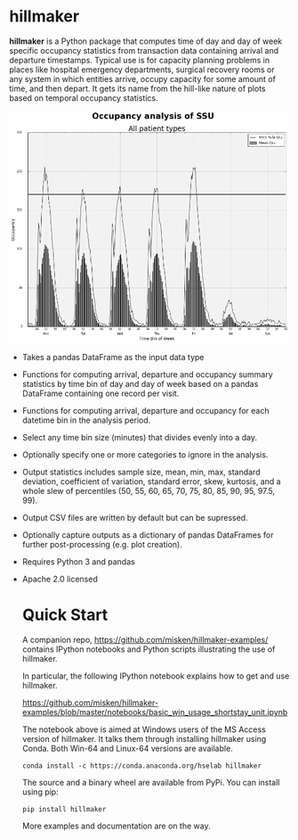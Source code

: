 # hillmaker

**hillmaker** is a Python package that computes time of day and day of week specific
occupancy statistics from transaction data containing arrival and departure
timestamps. Typical use is for capacity planning problems in places like
hospital emergency departments, surgical recovery rooms or any system in which
entities arrive, occupy capacity for some amount of time, and then depart. It
gets its name from the hill-like nature of plots based on temporal occupancy
statistics.

![hillmaker Screenshot](/docs/hillmaker-user-guide/images/ssu_occ_1.png "hillmaker screenshot")

- Takes a pandas DataFrame as the input data type
- Functions for computing arrival, departure and occupancy summary statistics
  by time bin of day and day of week based on a pandas DataFrame containing one
  record per visit.
- Functions for computing arrival, departure and occupancy for each datetime
  bin in the analysis period.
- Select any time bin size (minutes) that divides evenly into a day.
- Optionally specify one or more categories to ignore in the analysis.
- Output statistics includes sample size, mean, min, max, standard deviation,
  coefficient of variation, standard error, skew, kurtosis, and a whole slew
  of percentiles (50, 55, 60, 65, 70, 75, 80, 85, 90, 95, 97.5, 99).
- Output CSV files are written by default but can be supressed.
- Optionally capture outputs as a dictionary of pandas DataFrames for further
  post-processing (e.g. plot creation).
- Requires Python 3 and pandas
- Apache 2.0 licensed

  # Quick Start

  A companion repo, https://github.com/misken/hillmaker-examples/ contains
  IPython notebooks and Python scripts illustrating the use of hillmaker.

  In particular, the following IPython notebook explains how to get and
  use hillmaker.

  https://github.com/misken/hillmaker-examples/blob/master/notebooks/basic_win_usage_shortstay_unit.ipynb

  The notebook above is aimed at Windows users of the MS Access version of hillmaker. It talks them through
  installing hillmaker using Conda. Both Win-64 and Linux-64 versions are available.

      conda install -c https://conda.anaconda.org/hselab hillmaker

  The source and a binary wheel are available from PyPi. You can install using pip:

      pip install hillmaker


  More examples and documentation are on the way.
